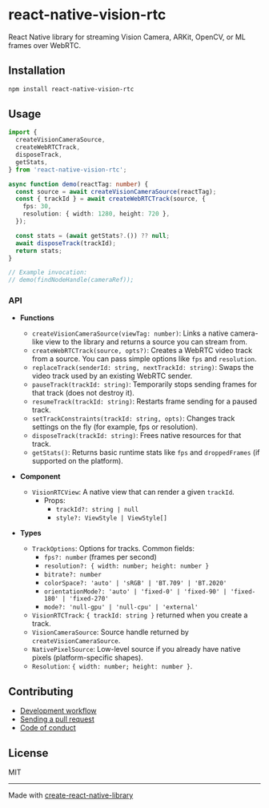 # react-native-vision-rtc

React Native library for streaming Vision Camera, ARKit, OpenCV, or ML frames over WebRTC.

## Installation


```sh
npm install react-native-vision-rtc
```


## Usage


```ts
import {
  createVisionCameraSource,
  createWebRTCTrack,
  disposeTrack,
  getStats,
} from 'react-native-vision-rtc';

async function demo(reactTag: number) {
  const source = await createVisionCameraSource(reactTag);
  const { trackId } = await createWebRTCTrack(source, {
    fps: 30,
    resolution: { width: 1280, height: 720 },
  });

  const stats = (await getStats?.()) ?? null;
  await disposeTrack(trackId);
  return stats;
}

// Example invocation:
// demo(findNodeHandle(cameraRef));
```

### API

- **Functions**
  - `createVisionCameraSource(viewTag: number)`: Links a native camera-like view to the library and returns a source you can stream from.
  - `createWebRTCTrack(source, opts?)`: Creates a WebRTC video track from a source. You can pass simple options like `fps` and `resolution`.
  - `replaceTrack(senderId: string, nextTrackId: string)`: Swaps the video track used by an existing WebRTC sender.
  - `pauseTrack(trackId: string)`: Temporarily stops sending frames for that track (does not destroy it).
  - `resumeTrack(trackId: string)`: Restarts frame sending for a paused track.
  - `setTrackConstraints(trackId: string, opts)`: Changes track settings on the fly (for example, fps or resolution).
  - `disposeTrack(trackId: string)`: Frees native resources for that track.
  - `getStats()`: Returns basic runtime stats like `fps` and `droppedFrames` (if supported on the platform).

- **Component**
  - `VisionRTCView`: A native view that can render a given `trackId`.
    - Props:
      - `trackId?: string | null`
      - `style?: ViewStyle | ViewStyle[]`

- **Types**
  - `TrackOptions`: Options for tracks. Common fields:
    - `fps?: number` (frames per second)
    - `resolution?: { width: number; height: number }`
    - `bitrate?: number`
    - `colorSpace?: 'auto' | 'sRGB' | 'BT.709' | 'BT.2020'`
    - `orientationMode?: 'auto' | 'fixed-0' | 'fixed-90' | 'fixed-180' | 'fixed-270'`
    - `mode?: 'null-gpu' | 'null-cpu' | 'external'`
  - `VisionRTCTrack`: `{ trackId: string }` returned when you create a track.
  - `VisionCameraSource`: Source handle returned by `createVisionCameraSource`.
  - `NativePixelSource`: Low-level source if you already have native pixels (platform-specific shapes).
  - `Resolution`: `{ width: number; height: number }`.


## Contributing

- [Development workflow](CONTRIBUTING.md#development-workflow)
- [Sending a pull request](CONTRIBUTING.md#sending-a-pull-request)
- [Code of conduct](CODE_OF_CONDUCT.md)

## License

MIT

---

Made with [create-react-native-library](https://github.com/callstack/react-native-builder-bob)
